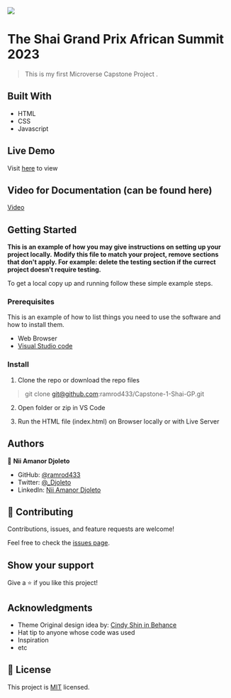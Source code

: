 ![](https://img.shields.io/badge/Microverse-blueviolet)

# The Shai Grand Prix African Summit 2023

> This is my first Microverse Capstone Project .

## Built With

- HTML
- CSS
- Javascript

## Live Demo

Visit [here](https://ramrod433.github.io/Capstone-1-Shai-GP/) to view

## Video for Documentation (can be found here)

[Video](https://www.loom.com/share/ead755d4d00f4c4ebaeed6a61c70cd88)

## Getting Started

**This is an example of how you may give instructions on setting up your project locally.**
**Modify this file to match your project, remove sections that don't apply. For example: delete the testing section if the currect project doesn't require testing.**

To get a local copy up and running follow these simple example steps.

### Prerequisites

This is an example of how to list things you need to use the software and how to install them.

- Web Browser
- [Visual Studio code](https://code.visualstudio.com/)

### Install

1. Clone the repo or download the repo files

> git clone git@github.com:ramrod433/Capstone-1-Shai-GP.git

2. Open folder or zip in VS Code

3. Run the HTML file (index.html) on Browser locally or with Live Server

## Authors

👤 **Nii Amanor Djoleto**

- GitHub: [@ramrod433](https://github.com/ramrod433)
- Twitter: [@\_Djoleto](https://twitter.com/_djoleto_)
- LinkedIn: [Nii Amanor Djoleto](https://linkedin.com/in/nii-amanor-djoleto-072b8a14a)

## 🤝 Contributing

Contributions, issues, and feature requests are welcome!

Feel free to check the [issues page](https://github.com/ramrod433/Hello-World/issues).

## Show your support

Give a ⭐️ if you like this project!

## Acknowledgments

- Theme Original design idea by: [Cindy Shin in Behance](https://www.behance.net/adagio07)
- Hat tip to anyone whose code was used
- Inspiration
- etc

## 📝 License

This project is [MIT](./MIT.md) licensed.
